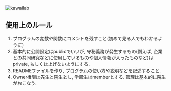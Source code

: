 ![kawailab](https://user-images.githubusercontent.com/127711776/224868942-9bec9ad9-6019-4bff-9cb2-4e69c2c98f8f.gif)

## 使用上のルール  
1. プログラムの変数や関数にコメントを残すこと(初めて見る人でもわかるように)
2. 基本的に公開設定はpublicでいいが, 守秘義務が発生するもの(例えば, 企業との共同研究などに使用しているものや個人情報が入ったものなど)はprivate, もしくは上げないようにする.
3. READMEファイルを作り, プログラムの使い方や説明などを記述すること. 
4. Owner権限は先生と院生とし, 学部生はmemberとする. 管理は基本的に院生がおこなう. 
